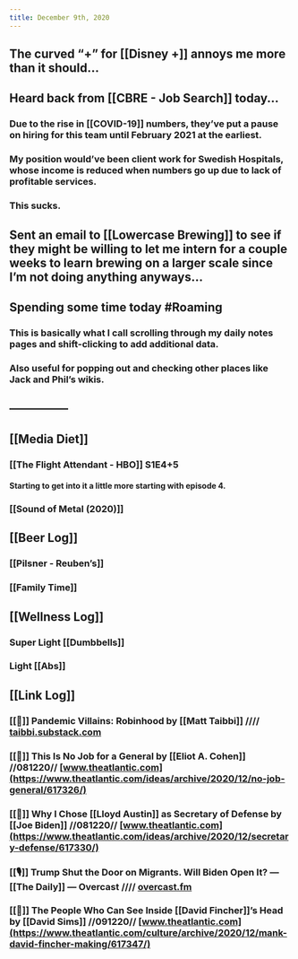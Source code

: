```yaml
---
title: December 9th, 2020
---
```


## The curved “+” for [[Disney +]] annoys me more than it should...

## Heard back from [[CBRE - Job Search]] today...
### Due to the rise in [[COVID-19]] numbers, they’ve put a pause on hiring for this team until February 2021 at the earliest. 

### My position would’ve been client work for Swedish Hospitals, whose income is reduced when numbers go up due to lack of profitable services. 

### This sucks. 

## Sent an email to [[Lowercase Brewing]] to see if they might be willing to let me intern for a couple weeks to learn brewing on a larger scale since I’m not doing anything anyways...

## Spending some time today #Roaming
### This is basically what I call scrolling through my daily notes pages and shift-clicking to add additional data.

### Also useful for popping out and checking other places like Jack and Phil’s wikis.

## —————

## [[Media Diet]]
### [[The Flight Attendant - HBO]] S1E4+5
#### Starting to get into it a little more starting with episode 4. 

### [[Sound of Metal (2020)]]

## [[Beer Log]]
### [[Pilsner - Reuben’s]]

### [[Family Time]]

## [[Wellness Log]]
### Super Light [[Dumbbells]]

### Light [[Abs]]

## [[Link Log]]
### [[📰]] Pandemic Villains: Robinhood by [[Matt Taibbi]] //// [taibbi.substack.com](https://taibbi.substack.com/p/pandemic-villains-robinhood?token=eyJ1c2VyX2lkIjoyNzczNjIzLCJwb3N0X2lkIjoyMzA3OTgwNywiXyI6InMyQnJjIiwiaWF0IjoxNjA3NTMyODEzLCJleHAiOjE2MDc1MzY0MTMsImlzcyI6InB1Yi0xMDQyIiwic3ViIjoicG9zdC1yZWFjdGlvbiJ9.crcaUzIhlhf0HgkIUpqWhcgpFicu-3BCIG0fcPM-3gk&utm_source=substack&utm_medium=email&utm_content=share)

### [[📰]] This Is No Job for a General by [[Eliot A. Cohen]] //081220// [www.theatlantic.com](https://www.theatlantic.com/ideas/archive/2020/12/no-job-general/617326/)

### [[📰]] Why I Chose [[Lloyd Austin]] as Secretary of Defense by [[Joe Biden]] //081220// [www.theatlantic.com](https://www.theatlantic.com/ideas/archive/2020/12/secretary-defense/617330/)

### [[🎙]] Trump Shut the Door on Migrants. Will Biden Open It? — [[The Daily]] — Overcast //// [overcast.fm](https://overcast.fm/+LHycqObSU)

### [[📰]] The People Who Can See Inside [[David Fincher]]’s Head by [[David Sims]] //091220// [www.theatlantic.com](https://www.theatlantic.com/culture/archive/2020/12/mank-david-fincher-making/617347/)
